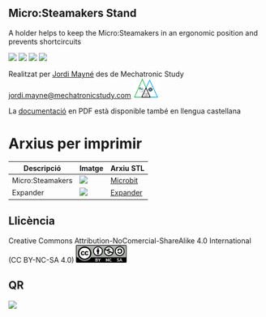 ## Micro:Steamakers Stand

A holder helps to keep the Micro:Steamakers in an ergonomic position and prevents shortcircuits  

<img src="Imatges/MicrobitStand.jpg" width="200" /> <img src="Imatges/MicrobitExpanderStand.jpg" width="200" />
<img src="Imatges/MicrobitNeopixelRing.jpg" width="200" /> <img src="Imatges/StemfieMicrobit.png" width="200" />


Realitzat per [Jordi Mayné](https://github.com/maynej) des de Mechatronic Study jordi.mayne@mechatronicstudy.com <img src="Imatges/Logo3senseFons.png" width="50" />

La [documentació](https://github.com/maynej/Microbit-holders/tree/main/Doc/) en PDF està disponible també en llengua castellana  

# Arxius per imprimir 
  
Descripció         | Imatge          | Arxiu STL    
------------- | ------------- | ------------- 
Micro:Steamakers |![](Imatges/StandMicrobit.jpg) | [Microbit](STL/MicrobitStand.stl)
Expander |![](Imatges/StandExpansora.png) | [Expander](STL/IO_Expander.stl)
 
## Llicència
Creative Commons Attribution-NoComercial-ShareAlike 4.0 International (CC BY-NC-SA 4.0)  <img src="Imatges/CC.png" width="100" />

## QR
<img src="(https://www.codigos-qr.com/qr/php/qr_img.php?d=https%3A%2F%2Fgithub.com%2Fmaynej%2FMicro-Steamakers-Stand&s=6&e=m)"/>
